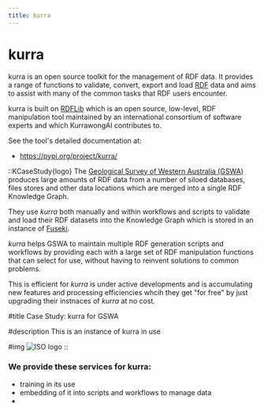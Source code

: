 ```yaml
---
title: kurra
---
```

# kurra

kurra is an open source toolkit for the management of RDF data. It provides a range of functions to validate, convert, export and load [RDF](https://en.wikipedia.org/wiki/Resource_Description_Framework) data and aims to assist with many of the common tasks that RDF users encounter.

kurra is built on [RDFLib](https://rdflib.dev) which is an open source, low-level, RDF manipulation tool maintained by an international consortium of software experts and which KurrawongAI contributes to.

See the tool's detailed documentation at:

* <https://pypi.org/project/kurra/>

::KCaseStudy{logo}
The [Geological Survey of Western Australia (GSWA)](https://www.wa.gov.au/organisation/department-of-mines-petroleum-and-exploration/geological-survey-of-western-australia) produces large amounts of RDF data from a number of siloed databases, files stores and other data locations which are merged into a single RDF Knowledge Graph. 

They use _kurra_ both manually and within workflows and scripts to validate and load their RDF datasets into the Knowledge Graph which is stored in an instance of [Fuseki](/products/fuseki).

_kurra_ helps GSWA to maintain multiple RDF generation scripts and workflows by providing each with a large set of RDF manipulation functions that can select for use, without having to reinvent solutions to common problems.

This is efficient for _kurra_ is under active developments and is accumulating new features and processing efficiencies whcih they get "for free" by just upgrading their instnaces of _kurra_ at no cost.

#title
Case Study: kurra for GSWA

#description
This is an instance of kurra in use

#img
![ISO logo](/img/logo-gswa.png)
::


### We provide these services for kurra:

* training in its use
* embedding of it into scripts and workflows to manage data
* 